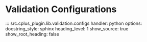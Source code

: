 # Validation Configurations

::: src.cplus_plugin.lib.validation.configs
    handler: python
    options:
        docstring_style: sphinx
        heading_level: 1
        show_source: true
        show_root_heading: false